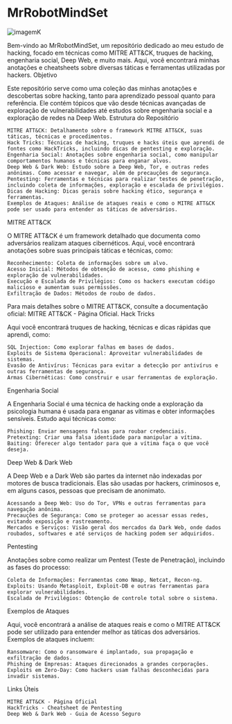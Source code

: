# MrRobotMindSet
![imagemK](https://www.popsci.com/wp-content/uploads/2019/03/18/S3DRMZUTOSHIE55O5I62C2NVGE.jpg?quality=85&w=2560)

Bem-vindo ao MrRobotMindSet, um repositório dedicado ao meu estudo de hacking, focado em técnicas como MITRE ATT&CK, truques de hacking, engenharia social, Deep Web, e muito mais. Aqui, você encontrará minhas anotações e cheatsheets sobre diversas táticas e ferramentas utilizadas por hackers.
Objetivo

Este repositório serve como uma coleção das minhas anotações e descobertas sobre hacking, tanto para aprendizado pessoal quanto para referência. Ele contém tópicos que vão desde técnicas avançadas de exploração de vulnerabilidades até estudos sobre engenharia social e a exploração de redes na Deep Web.
Estrutura do Repositório

    MITRE ATT&CK: Detalhamento sobre o framework MITRE ATT&CK, suas táticas, técnicas e procedimentos.
    Hack Tricks: Técnicas de hacking, truques e hacks úteis que aprendi de fontes como HackTricks, incluindo dicas de pentesting e exploração.
    Engenharia Social: Anotações sobre engenharia social, como manipular comportamentos humanos e técnicas para enganar alvos.
    Deep Web & Dark Web: Estudo sobre a Deep Web, Tor, e outras redes anônimas. Como acessar e navegar, além de precauções de segurança.
    Pentesting: Ferramentas e técnicas para realizar testes de penetração, incluindo coleta de informações, exploração e escalada de privilégios.
    Dicas de Hacking: Dicas gerais sobre hacking ético, segurança e ferramentas.
    Exemplos de Ataques: Análise de ataques reais e como o MITRE ATT&CK pode ser usado para entender as táticas de adversários.

MITRE ATT&CK

O MITRE ATT&CK é um framework detalhado que documenta como adversários realizam ataques cibernéticos. Aqui, você encontrará anotações sobre suas principais táticas e técnicas, como:

    Reconhecimento: Coleta de informações sobre um alvo.
    Acesso Inicial: Métodos de obtenção de acesso, como phishing e exploração de vulnerabilidades.
    Execução e Escalada de Privilégios: Como os hackers executam código malicioso e aumentam suas permissões.
    Exfiltração de Dados: Métodos de roubo de dados.

Para mais detalhes sobre o MITRE ATT&CK, consulte a documentação oficial: MITRE ATT&CK - Página Oficial.
Hack Tricks

Aqui você encontrará truques de hacking, técnicas e dicas rápidas que aprendi, como:

    SQL Injection: Como explorar falhas em bases de dados.
    Exploits de Sistema Operacional: Aproveitar vulnerabilidades de sistemas.
    Evasão de Antivírus: Técnicas para evitar a detecção por antivírus e outras ferramentas de segurança.
    Armas Cibernéticas: Como construir e usar ferramentas de exploração.

Engenharia Social

A Engenharia Social é uma técnica de hacking onde a exploração da psicologia humana é usada para enganar as vítimas e obter informações sensíveis. Estudo aqui técnicas como:

    Phishing: Enviar mensagens falsas para roubar credenciais.
    Pretexting: Criar uma falsa identidade para manipular a vítima.
    Baiting: Oferecer algo tentador para que a vítima faça o que você deseja.

Deep Web & Dark Web

A Deep Web e a Dark Web são partes da internet não indexadas por motores de busca tradicionais. Elas são usadas por hackers, criminosos e, em alguns casos, pessoas que precisam de anonimato.

    Acessando a Deep Web: Uso do Tor, VPNs e outras ferramentas para navegação anônima.
    Precauções de Segurança: Como se proteger ao acessar essas redes, evitando exposição e rastreamento.
    Mercados e Serviços: Visão geral dos mercados da Dark Web, onde dados roubados, softwares e até serviços de hacking podem ser adquiridos.

Pentesting

Anotações sobre como realizar um Pentest (Teste de Penetração), incluindo as fases do processo:

    Coleta de Informações: Ferramentas como Nmap, Netcat, Recon-ng.
    Exploits: Usando Metasploit, Exploit-DB e outras ferramentas para explorar vulnerabilidades.
    Escalada de Privilégios: Obtenção de controle total sobre o sistema.

Exemplos de Ataques

Aqui, você encontrará a análise de ataques reais e como o MITRE ATT&CK pode ser utilizado para entender melhor as táticas dos adversários. Exemplos de ataques incluem:

    Ransomware: Como o ransomware é implantado, sua propagação e exfiltração de dados.
    Phishing de Empresas: Ataques direcionados a grandes corporações.
    Exploits em Zero-Day: Como hackers usam falhas desconhecidas para invadir sistemas.

Links Úteis

    MITRE ATT&CK - Página Oficial
    HackTricks - Cheatsheet de Pentesting
    Deep Web & Dark Web - Guia de Acesso Seguro
